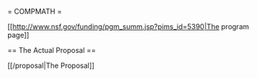 = COMPMATH =

[[http://www.nsf.gov/funding/pgm_summ.jsp?pims_id=5390|The program page]]

== The Actual Proposal ==

  
[[/proposal|The Proposal]]
